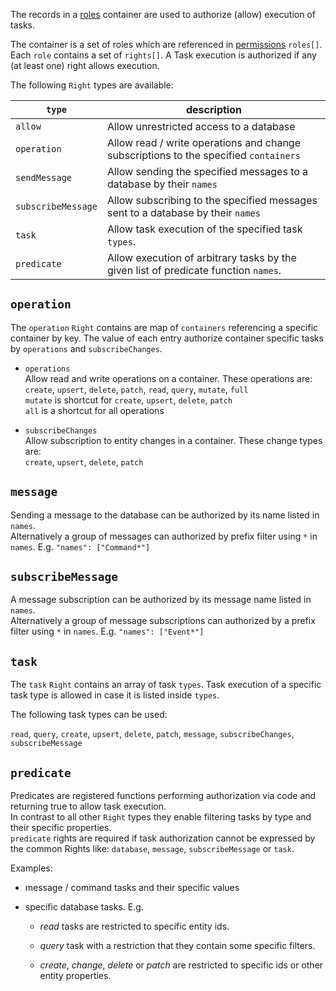 
The records in a [roles](./) container are used to authorize (allow) execution of tasks.

The container is a set of roles which are referenced in [permissions](../permissions) `roles[]`.
Each `role` contains a set of `rights[]`. A Task execution is authorized if any (at least one) right allows execution.

The following `Right` types are available:

| `type`             | description                                                                              |
| ------------------ | ---------------------------------------------------------------------------------------- |
| `allow`            | Allow unrestricted access to a database                                                  |
| `operation`        | Allow read / write operations and change subscriptions to the specified `containers`     |
| `sendMessage`      | Allow sending the specified messages to a database by their `names`                      |
| `subscribeMessage` | Allow subscribing to the specified messages sent to a database by their `names`          |
| `task`             | Allow task execution of the specified task `types`.                                      |
| `predicate`        | Allow execution of arbitrary tasks by the given list of predicate function `names`.      |


## `operation`

The `operation` `Right` contains are map of `containers` referencing a specific container by key.
The value of each entry authorize container specific tasks by `operations` and `subscribeChanges`.

- `operations`  
                        Allow read and write operations on a container. These operations are:  
                        `create`, `upsert`, `delete`, `patch`, `read`, `query`, `mutate`, `full`  
                        `mutate` is shortcut for `create`, `upsert`, `delete`, `patch`  
                        `all` is a shortcut for all operations

- `subscribeChanges`  
                        Allow subscription to entity changes in a container. These change types are:  
                        `create`, `upsert`, `delete`, `patch`


## `message`

Sending a message to the database can be authorized by its name listed in `names`.  
Alternatively a group of messages can authorized by prefix filter using `*` in `names`. E.g. `"names": ["Command*"]`


## `subscribeMessage`

A message subscription can be authorized by its message name listed in `names`.  
Alternatively a group of message subscriptions can authorized by a prefix filter using `*` in `names`. E.g. `"names": ["Event*"]`


## `task`

The `task` `Right` contains an array of task `types`.
Task execution of a specific task type is allowed in case it is listed inside `types`.

The following task types can be used:

`read`, `query`, `create`, `upsert`, `delete`, `patch`, `message`, `subscribeChanges`, `subscribeMessage`


## `predicate`

Predicates are registered functions performing authorization via code and returning true to allow task execution.  
In contrast to all other `Right` types they enable filtering tasks by type and their specific properties.  
`predicate` rights are required if task authorization cannot be expressed by the common Rights like: `database`, 
`message`, `subscribeMessage` or `task`.

Examples:
- message / command tasks and their specific values

- specific database tasks. E.g.
    - *read* tasks are restricted to specific entity ids.

    - *query* task with a restriction that they contain some specific filters.

    - *create*, *change*, *delete* or *patch* are restricted to specific ids or other entity properties.
